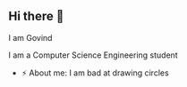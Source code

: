 ## Hi there 👋
I am Govind

I am a Computer Science Engineering student

- ⚡ About me: I am bad at drawing circles
